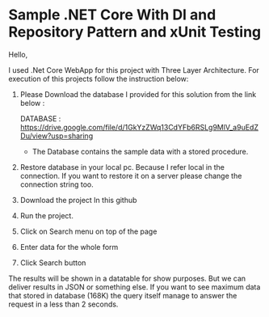 # Sample .NET Core With DI and Repository Pattern and xUnit Testing

Hello,

I used .Net Core WebApp for this project with Three Layer Architecture. For execution of this projects follow the instruction below:

1. Please Download the database I provided for this solution from the link below :

      DATABASE : https://drive.google.com/file/d/1GkYzZWq13CdYFb6RSLg9MlV_a9uEdZDu/view?usp=sharing
      
      * The Database contains the sample data with a stored procedure.
      
2. Restore database in your local pc. Because I refer local in the connection. If you want to restore it on a server please change the connection string too.
3. Download the project In this github
4. Run the project.
5. Click on Search menu on top of the page
6. Enter data for the whole form
7. Click Search button

The results will be shown in a datatable for show purposes. But we can deliver results in JSON or something else. If you want to see maximum data that stored in database (168K) the query itself manage to answer the request in a less than 2 seconds.
